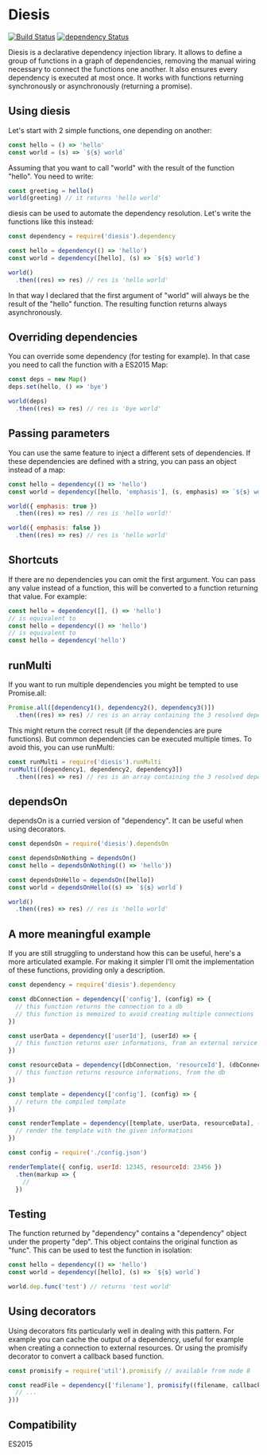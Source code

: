 Diesis
======
[![Build Status](https://travis-ci.org/sithmel/diesis.svg?branch=master)](https://travis-ci.org/sithmel/diesis)
[![dependency Status](https://david-dm.org/sithmel/diesis.svg)](https://david-dm.org/sithmel/diesis.svg)

Diesis is a declarative dependency injection library.
It allows to define a group of functions in a graph of dependencies, removing the manual wiring necessary to connect the functions one another. It also ensures every dependency is executed at most once.
It works with functions returning synchronously or asynchronously (returning a promise).

Using diesis
------------
Let's start with 2 simple functions, one depending on another:
```js
const hello = () => 'hello'
const world = (s) => `${s} world`
```
Assuming that you want to call "world" with the result of the function "hello". You need to write:
```js
const greeting = hello()
world(greeting) // it returns 'hello world'
```
diesis can be used to automate the dependency resolution. Let's write the functions like this instead:
```js
const dependency = require('diesis').dependency

const hello = dependency(() => 'hello')
const world = dependency([hello], (s) => `${s} world`)

world()
  .then((res) => res) // res is 'hello world'
```
In that way I declared that the first argument of "world" will always be the result of the "hello" function. The resulting function returns always asynchronously.

Overriding dependencies
-----------------------
You can override some dependency (for testing for example). In that case you need to call the function with a ES2015 Map:
```js
const deps = new Map()
deps.set(hello, () => 'bye')

world(deps)
  .then((res) => res) // res is 'bye world'
```

Passing parameters
------------------
You can use the same feature to inject a different sets of dependencies. If these dependencies are defined with a string, you can pass an object instead of a map:
```js
const hello = dependency(() => 'hello')
const world = dependency([hello, 'emphasis'], (s, emphasis) => `${s} world${emphasis && '!'}`)

world({ emphasis: true })
  .then((res) => res) // res is 'hello world!'

world({ emphasis: false })
  .then((res) => res) // res is 'hello world'
```

Shortcuts
---------
If there are no dependencies you can omit the first argument.
You can pass any value instead of a function, this will be converted to a function returning that value. For example:
```js
const hello = dependency([], () => 'hello')
// is equivalent to
const hello = dependency(() => 'hello')
// is equivalent to
const hello = dependency('hello')
```

runMulti
--------
If you want to run multiple dependencies you might be tempted to use Promise.all:
```js
Promise.all([dependency1(), dependency2(), dependency3()])
  .then((res) => res) // res is an array containing the 3 resolved dependencies
```
This might return the correct result (if the dependencies are pure functions).
But common dependencies can be executed multiple times. To avoid this, you can use runMulti:
```js
const runMulti = require('diesis').runMulti
runMulti([dependency1, dependency2, dependency3])
  .then((res) => res) // res is an array containing the 3 resolved dependencies
```

dependsOn
---------
dependsOn is a curried version of "dependency". It can be useful when using decorators.
```js
const dependsOn = require('diesis').dependsOn

const dependsOnNothing = dependsOn()
const hello = dependsOnNothing(() => 'hello'))

const dependsOnHello = dependsOn([hello])
const world = dependsOnHello((s) => `${s} world`)

world()
  .then((res) => res) // res is 'hello world'
```

A more meaningful example
-------------------------
If you are still struggling to understand how this can be useful, here's a more articulated example. For making it simpler I'll omit the implementation of these functions, providing only a description.
```js
const dependency = require('diesis').dependency

const dbConnection = dependency(['config'], (config) => {
  // this function returns the connection to a db
  // this function is memoized to avoid creating multiple connections
})

const userData = dependency(['userId'], (userId) => {
  // this function returns user informations, from an external service
})

const resourceData = dependency([dbConnection, 'resourceId'], (dbConnection, resourceId) => {
  // this function returns resource informations, from the db
})

const template = dependency(['config'], (config) => {
  // return the compiled template
})

const renderTemplate = dependency([template, userData, resourceData], (template, userData, resourceData) => {
  // render the template with the given informations
})

const config = require('./config.json')

renderTemplate({ config, userId: 12345, resourceId: 23456 })
  .then(markup => {
    //
  })
```

Testing
-------
The function returned by "dependency" contains a "dependency" object under the property "dep". This object contains the original function as "func". This can be used to test the function in isolation:
```js
const hello = dependency(() => 'hello')
const world = dependency([hello], (s) => `${s} world`)

world.dep.func('test') // returns 'test world'
```

Using decorators
----------------
Using decorators fits particularly well in dealing with this pattern. For example you can cache the output of a dependency, useful for example when creating a connection to external resources.
Or using the promisify decorator to convert a callback based function.
```js
const promisify = require('util').promisify // available from node 8

const readFile = dependency(['filename'], promisify((filename, callback) => {
  // ...
}))
```

Compatibility
-------------
ES2015
